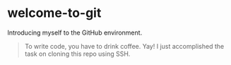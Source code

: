 # welcome-to-git
Introducing myself to the GitHub environment.
>To write code, you have to drink coffee.
Yay! I just accomplished the task on cloning this repo using SSH.
